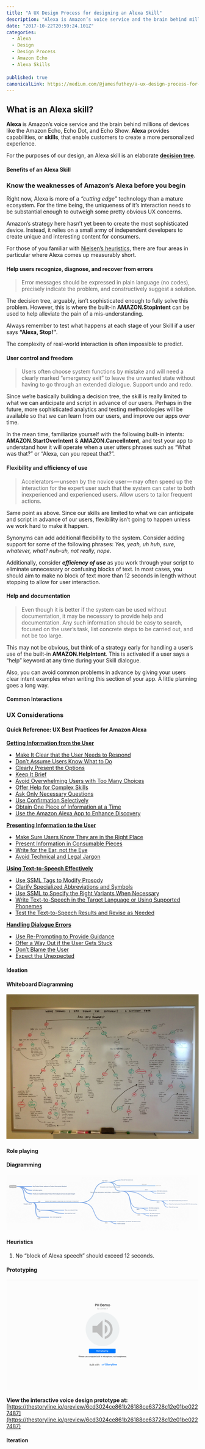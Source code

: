 ```yaml
---
title: "A UX Design Process for designing an Alexa Skill"
description: "Alexa is Amazon’s voice service and the brain behind millions of devices like the Amazon Echo, Echo Dot, and Echo Show. Alexa provides capabilities, or skills, that enable customers to create a more…"
date: "2017-10-22T20:59:24.101Z"
categories: 
  - Alexa
  - Design
  - Design Process
  - Amazon Echo
  - Alexa Skills

published: true
canonicalLink: https://medium.com/@jamesfuthey/a-ux-design-process-for-designing-an-alexa-skill-8580e132fc78
---
```


## **What is an Alexa skill?**

**Alexa** is Amazon’s voice service and the brain behind millions of devices like the Amazon Echo, Echo Dot, and Echo Show. **Alexa** provides capabilities, or **skills**, that enable customers to create a more personalized experience.

For the purposes of our design, an Alexa skill is an elaborate [**decision tree**](https://en.wikipedia.org/wiki/Decision_tree).

#### **Benefits of an Alexa Skill**

### Know the weaknesses of Amazon’s Alexa before you begin

Right now, Alexa is more of a _“cutting edge”_ technology than a mature ecosystem. For the time being, the uniqueness of it’s interaction needs to be substantial enough to outweigh some pretty obvious UX concerns.

Amazon’s strategy here hasn’t yet been to create the most sophisticated device. Instead, it relies on a small army of independent developers to create unique and interesting content for consumers.

For those of you familiar with [Nielsen’s heuristics](https://www.nngroup.com/articles/ten-usability-heuristics/), there are four areas in particular where Alexa comes up measurably short.

#### **Help users recognize, diagnose, and recover from errors**

> Error messages should be expressed in plain language (no codes), precisely indicate the problem, and constructively suggest a solution.

The decision tree, arguably, isn’t sophisticated enough to fully solve this problem. However, this is where the built-in **AMAZON.StopIntent** can be used to help alleviate the pain of a mis-understanding.

Always remember to test what happens at each stage of your Skill if a user says **“Alexa, Stop!”**.

The complexity of real-world interaction is often impossible to predict.

#### **User control and freedom**

> Users often choose system functions by mistake and will need a clearly marked “emergency exit” to leave the unwanted state without having to go through an extended dialogue. Support undo and redo.

Since we’re basically building a decision tree, the skill is really limited to what we can anticipate and script in advance of our users. Perhaps in the future, more sophisticated analytics and testing methodologies will be available so that we can learn from our users, and improve our apps over time.

In the mean time, familiarize yourself with the following built-in intents: **AMAZON.StartOverIntent** & **AMAZON.CancelIntent**, and test your app to understand how it will operate when a user utters phrases such as “What was that?” or “Alexa, can you repeat that?”.

#### **Flexibility and efficiency of use**

> Accelerators — unseen by the novice user — may often speed up the interaction for the expert user such that the system can cater to both inexperienced and experienced users. Allow users to tailor frequent actions.

Same point as above. Since our skills are limited to what we can anticipate and script in advance of our users, flexibility isn’t going to happen unless we work hard to make it happen.

Synonyms can add additional flexibility to the system. Consider adding support for some of the following phrases: _Yes, yeah, uh huh, sure, whatever, what? nuh-uh, not really, nope_.

Additionally, consider **_efficiency of use_** as you work through your script to eliminate unnecessary or confusing blocks of text. In most cases, you should aim to make no block of text more than 12 seconds in length without stopping to allow for user interaction.

#### **Help and documentation**

> Even though it is better if the system can be used without documentation, it may be necessary to provide help and documentation. Any such information should be easy to search, focused on the user’s task, list concrete steps to be carried out, and not be too large.

This may not be obvious, but think of a strategy early for handling a user’s use of the built-in **AMAZON.HelpIntent**. This is activated if a user says a “help” keyword at any time during your Skill dialogue.

Also, you can avoid common problems in advance by giving your users clear intent examples when writing this section of your app. A little planning goes a long way.

#### **Common Interactions**

### UX Considerations

#### Quick Reference: UX Best Practices for Amazon Alexa

[**Getting Information from the User**](https://developer.amazon.com/docs/custom-skills/voice-design-best-practices-legacy.html#getting-info)

-   [Make It Clear that the User Needs to Respond](https://developer.amazon.com/docs/custom-skills/voice-design-best-practices-legacy.html#make-it-clear-that-the-user-needs-to-respond)
-   [Don’t Assume Users Know What to Do](https://developer.amazon.com/docs/custom-skills/voice-design-best-practices-legacy.html#dont-assume-users-know-what-to-do)
-   [Clearly Present the Options](https://developer.amazon.com/docs/custom-skills/voice-design-best-practices-legacy.html#clearly-present-the-options)
-   [Keep It Brief](https://developer.amazon.com/docs/custom-skills/voice-design-best-practices-legacy.html#keep-it-brief)
-   [Avoid Overwhelming Users with Too Many Choices](https://developer.amazon.com/docs/custom-skills/voice-design-best-practices-legacy.html#avoid-overwhelming-users-with-too-many-choices)
-   [Offer Help for Complex Skills](https://developer.amazon.com/docs/custom-skills/voice-design-best-practices-legacy.html#offer-help-for-complex-skills)
-   [Ask Only Necessary Questions](https://developer.amazon.com/docs/custom-skills/voice-design-best-practices-legacy.html#ask-only-necessary-questions)
-   [Use Confirmation Selectively](https://developer.amazon.com/docs/custom-skills/voice-design-best-practices-legacy.html#selective-confirmation)
-   [Obtain One Piece of Information at a Time](https://developer.amazon.com/docs/custom-skills/voice-design-best-practices-legacy.html#obtain-one-piece-of-information-at-a-time)
-   [Use the Amazon Alexa App to Enhance Discovery](https://developer.amazon.com/docs/custom-skills/voice-design-best-practices-legacy.html#use-the-amazon-alexa-app-to-enhance-discovery)

[**Presenting Information to the User**](https://developer.amazon.com/docs/custom-skills/voice-design-best-practices-legacy.html#presenting-information-to-the-user)

-   [Make Sure Users Know They are in the Right Place](https://developer.amazon.com/docs/custom-skills/voice-design-best-practices-legacy.html#make-sure-users-know-they-are-in-the-right-place)
-   [Present Information in Consumable Pieces](https://developer.amazon.com/docs/custom-skills/voice-design-best-practices-legacy.html#present-information-in-consumable-pieces)
-   [Write for the Ear, not the Eye](https://developer.amazon.com/docs/custom-skills/voice-design-best-practices-legacy.html#write-for-the-ear-not-the-eye)
-   [Avoid Technical and Legal Jargon](https://developer.amazon.com/docs/custom-skills/voice-design-best-practices-legacy.html#avoid-technical-and-legal-jargon)

[**Using Text-to-Speech Effectively**](https://developer.amazon.com/docs/custom-skills/voice-design-best-practices-legacy.html#using-text-to-speech-effectively)

-   [Use SSML Tags to Modify Prosody](https://developer.amazon.com/docs/custom-skills/voice-design-best-practices-legacy.html#use-ssml-tags-to-modify-prosody)
-   [Clarify Specialized Abbreviations and Symbols](https://developer.amazon.com/docs/custom-skills/voice-design-best-practices-legacy.html#clarify-specialized-abbreviations-and-symbols)
-   [Use SSML to Specify the Right Variants When Necessary](https://developer.amazon.com/docs/custom-skills/voice-design-best-practices-legacy.html#ssml-variants)
-   [Write Text-to-Speech in the Target Language or Using Supported Phonemes](https://developer.amazon.com/docs/custom-skills/voice-design-best-practices-legacy.html#write-text-to-speech-in-the-target-language-or-using-supported-phonemes)
-   [Test the Text-to-Speech Results and Revise as Needed](https://developer.amazon.com/docs/custom-skills/voice-design-best-practices-legacy.html#test-the-text-to-speech-results-and-revise-as-needed)

[**Handling Dialogue Errors**](https://developer.amazon.com/docs/custom-skills/voice-design-best-practices-legacy.html#handling-dialogue-errors)

-   [Use Re-Prompting to Provide Guidance](https://developer.amazon.com/docs/custom-skills/voice-design-best-practices-legacy.html#use-re-prompting-to-provide-guidance)
-   [Offer a Way Out if the User Gets Stuck](https://developer.amazon.com/docs/custom-skills/voice-design-best-practices-legacy.html#offer-a-way-out-if-the-user-gets-stuck)
-   [Don’t Blame the User](https://developer.amazon.com/docs/custom-skills/voice-design-best-practices-legacy.html#dont-blame-the-user)
-   [Expect the Unexpected](https://developer.amazon.com/docs/custom-skills/voice-design-best-practices-legacy.html#expect-the-unexpected)

#### **Ideation**

#### Whiteboard Diagramming

![](./asset-1.jpeg)

#### Role playing

#### Diagramming

![](./asset-2.png)

#### Heuristics

1.  No “block of Alexa speech” should exceed 12 seconds.

#### Prototyping

![](./asset-3.png)

**View the interactive voice design prototype at:** [https://thestoryline.io/preview/6cd3024ce861b26188ce63728c12e01be0227487](https://thestoryline.io/preview/6cd3024ce861b26188ce63728c12e01be0227487)

#### Iteration